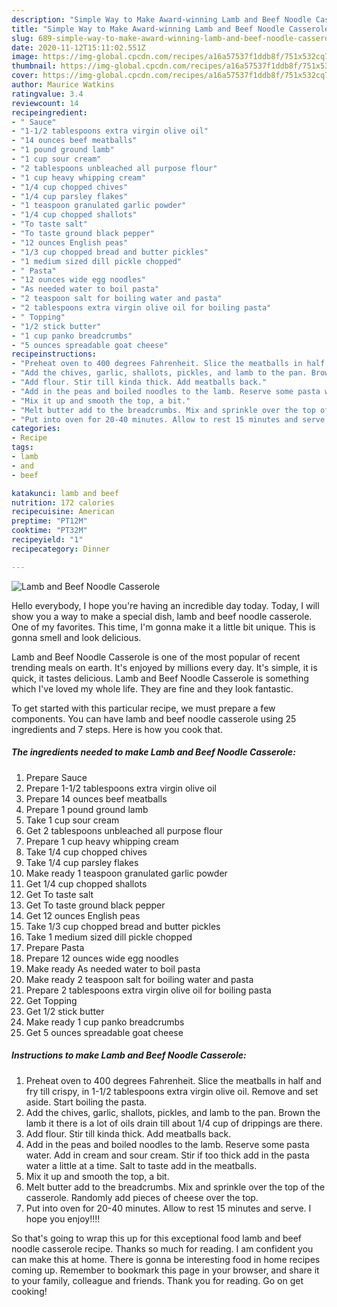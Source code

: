 ```yaml
---
description: "Simple Way to Make Award-winning Lamb and Beef Noodle Casserole"
title: "Simple Way to Make Award-winning Lamb and Beef Noodle Casserole"
slug: 689-simple-way-to-make-award-winning-lamb-and-beef-noodle-casserole
date: 2020-11-12T15:11:02.551Z
image: https://img-global.cpcdn.com/recipes/a16a57537f1ddb8f/751x532cq70/lamb-and-beef-noodle-casserole-recipe-main-photo.jpg
thumbnail: https://img-global.cpcdn.com/recipes/a16a57537f1ddb8f/751x532cq70/lamb-and-beef-noodle-casserole-recipe-main-photo.jpg
cover: https://img-global.cpcdn.com/recipes/a16a57537f1ddb8f/751x532cq70/lamb-and-beef-noodle-casserole-recipe-main-photo.jpg
author: Maurice Watkins
ratingvalue: 3.4
reviewcount: 14
recipeingredient:
- " Sauce"
- "1-1/2 tablespoons extra virgin olive oil"
- "14 ounces beef meatballs"
- "1 pound ground lamb"
- "1 cup sour cream"
- "2 tablespoons unbleached all purpose flour"
- "1 cup heavy whipping cream"
- "1/4 cup chopped chives"
- "1/4 cup parsley flakes"
- "1 teaspoon granulated garlic powder"
- "1/4 cup chopped shallots"
- "To taste salt"
- "To taste ground black pepper"
- "12 ounces English peas"
- "1/3 cup chopped bread and butter pickles"
- "1 medium sized dill pickle chopped"
- " Pasta"
- "12 ounces wide egg noodles"
- "As needed water to boil pasta"
- "2 teaspoon salt for boiling water and pasta"
- "2 tablespoons extra virgin olive oil for boiling pasta"
- " Topping"
- "1/2 stick butter"
- "1 cup panko breadcrumbs"
- "5 ounces spreadable goat cheese"
recipeinstructions:
- "Preheat oven to 400 degrees Fahrenheit. Slice the meatballs in half and fry till crispy, in 1-1/2 tablespoons extra virgin olive oil. Remove and set aside. Start boiling the pasta."
- "Add the chives, garlic, shallots, pickles, and lamb to the pan. Brown the lamb it there is a lot of oils drain till about 1/4 cup of drippings are there."
- "Add flour. Stir till kinda thick. Add meatballs back."
- "Add in the peas and boiled noodles to the lamb. Reserve some pasta water. Add in cream and sour cream. Stir if too thick add in the pasta water a little at a time. Salt to taste add in the meatballs."
- "Mix it up and smooth the top, a bit."
- "Melt butter add to the breadcrumbs. Mix and sprinkle over the top of the casserole. Randomly add pieces of cheese over the top."
- "Put into oven for 20-40 minutes. Allow to rest 15 minutes and serve. I hope you enjoy!!!!"
categories:
- Recipe
tags:
- lamb
- and
- beef

katakunci: lamb and beef 
nutrition: 172 calories
recipecuisine: American
preptime: "PT12M"
cooktime: "PT32M"
recipeyield: "1"
recipecategory: Dinner

---
```



![Lamb and Beef Noodle Casserole](https://img-global.cpcdn.com/recipes/a16a57537f1ddb8f/751x532cq70/lamb-and-beef-noodle-casserole-recipe-main-photo.jpg)

Hello everybody, I hope you're having an incredible day today. Today, I will show you a way to make a special dish, lamb and beef noodle casserole. One of my favorites. This time, I'm gonna make it a little bit unique. This is gonna smell and look delicious.

Lamb and Beef Noodle Casserole is one of the most popular of recent trending meals on earth. It's enjoyed by millions every day. It's simple, it is quick, it tastes delicious. Lamb and Beef Noodle Casserole is something which I've loved my whole life. They are fine and they look fantastic.




To get started with this particular recipe, we must prepare a few components. You can have lamb and beef noodle casserole using 25 ingredients and 7 steps. Here is how you cook that.

<!--inarticleads1-->

##### The ingredients needed to make Lamb and Beef Noodle Casserole:

1. Prepare  Sauce
1. Prepare 1-1/2 tablespoons extra virgin olive oil
1. Prepare 14 ounces beef meatballs
1. Prepare 1 pound ground lamb
1. Take 1 cup sour cream
1. Get 2 tablespoons unbleached all purpose flour
1. Prepare 1 cup heavy whipping cream
1. Take 1/4 cup chopped chives
1. Take 1/4 cup parsley flakes
1. Make ready 1 teaspoon granulated garlic powder
1. Get 1/4 cup chopped shallots
1. Get To taste salt
1. Get To taste ground black pepper
1. Get 12 ounces English peas
1. Take 1/3 cup chopped bread and butter pickles
1. Take 1 medium sized dill pickle chopped
1. Prepare  Pasta
1. Prepare 12 ounces wide egg noodles
1. Make ready As needed water to boil pasta
1. Make ready 2 teaspoon salt for boiling water and pasta
1. Prepare 2 tablespoons extra virgin olive oil for boiling pasta
1. Get  Topping
1. Get 1/2 stick butter
1. Make ready 1 cup panko breadcrumbs
1. Get 5 ounces spreadable goat cheese




<!--inarticleads2-->

##### Instructions to make Lamb and Beef Noodle Casserole:

1. Preheat oven to 400 degrees Fahrenheit. Slice the meatballs in half and fry till crispy, in 1-1/2 tablespoons extra virgin olive oil. Remove and set aside. Start boiling the pasta.
1. Add the chives, garlic, shallots, pickles, and lamb to the pan. Brown the lamb it there is a lot of oils drain till about 1/4 cup of drippings are there.
1. Add flour. Stir till kinda thick. Add meatballs back.
1. Add in the peas and boiled noodles to the lamb. Reserve some pasta water. Add in cream and sour cream. Stir if too thick add in the pasta water a little at a time. Salt to taste add in the meatballs.
1. Mix it up and smooth the top, a bit.
1. Melt butter add to the breadcrumbs. Mix and sprinkle over the top of the casserole. Randomly add pieces of cheese over the top.
1. Put into oven for 20-40 minutes. Allow to rest 15 minutes and serve. I hope you enjoy!!!!




So that's going to wrap this up for this exceptional food lamb and beef noodle casserole recipe. Thanks so much for reading. I am confident you can make this at home. There is gonna be interesting food in home recipes coming up. Remember to bookmark this page in your browser, and share it to your family, colleague and friends. Thank you for reading. Go on get cooking!
